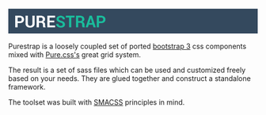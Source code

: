 ![purestrap](docs/img/purestrap_banner.png)

Purestrap is a loosely coupled set of ported [bootstrap 3](http://getbootstrap.com/) css components mixed with [Pure.css's](http://purecss.io) great grid system.

The result is a set of sass files which can be used and customized freely based on your needs. They are glued together and construct a standalone framework.

The toolset was built with [SMACSS](https://smacss.com/) principles in mind.

